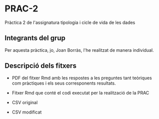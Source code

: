 # PRAC-2
Pràctica 2 de l'assignatura tipologia i cicle de vida de les dades



## Integrants del grup

Per aquesta pràctica, jo, Joan Borràs, l'he realitzat de manera individual.

## Descripció dels fitxers

- PDF del fitxer Rmd amb les respostes a les preguntes tant teòriques com pràctiques i els seus corresponents resultats. 

- Fitxer Rmd que conté el codi executat per la realització de la PRAC

- CSV original

- CSV modificat


